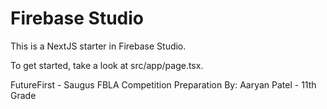 # Firebase Studio

This is a NextJS starter in Firebase Studio.

To get started, take a look at src/app/page.tsx.

FutureFirst - Saugus FBLA Competition Preparation
By: Aaryan Patel - 11th Grade
